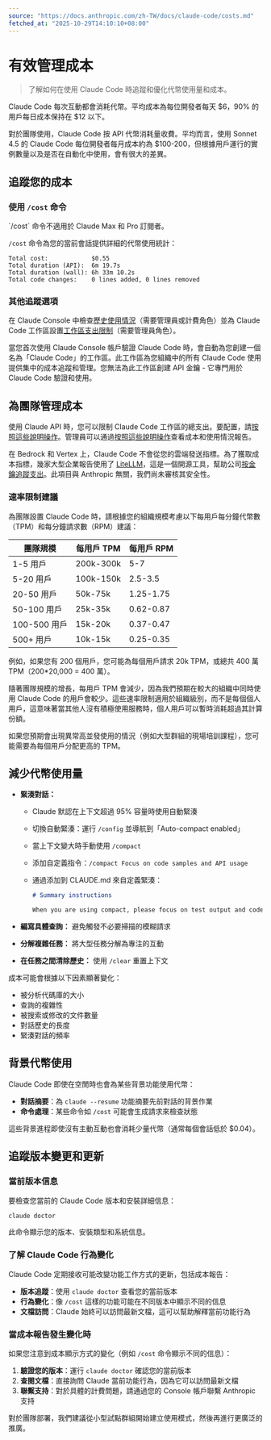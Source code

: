 ```yaml
---
source: "https://docs.anthropic.com/zh-TW/docs/claude-code/costs.md"
fetched_at: "2025-10-29T14:10:10+08:00"
---
```


# 有效管理成本

> 了解如何在使用 Claude Code 時追蹤和優化代幣使用量和成本。

Claude Code 每次互動都會消耗代幣。平均成本為每位開發者每天 $6，90% 的用戶每日成本保持在 $12 以下。

對於團隊使用，Claude Code 按 API 代幣消耗量收費。平均而言，使用 Sonnet 4.5 的 Claude Code 每位開發者每月成本約為 \$100-200，但根據用戶運行的實例數量以及是否在自動化中使用，會有很大的差異。

## 追蹤您的成本

### 使用 `/cost` 命令

<Note>
  `/cost` 命令不適用於 Claude Max 和 Pro 訂閱者。
</Note>

`/cost` 命令為您的當前會話提供詳細的代幣使用統計：

```
Total cost:            $0.55
Total duration (API):  6m 19.7s
Total duration (wall): 6h 33m 10.2s
Total code changes:    0 lines added, 0 lines removed
```

### 其他追蹤選項

在 Claude Console 中檢查[歷史使用情況](https://support.claude.com/en/articles/9534590-cost-and-usage-reporting-in-console)（需要管理員或計費角色）並為 Claude Code 工作區設置[工作區支出限制](https://support.claude.com/en/articles/9796807-creating-and-managing-workspaces)（需要管理員角色）。

<Note>
  當您首次使用 Claude Console 帳戶驗證 Claude Code 時，會自動為您創建一個名為「Claude Code」的工作區。此工作區為您組織中的所有 Claude Code 使用提供集中的成本追蹤和管理。您無法為此工作區創建 API 金鑰 - 它專門用於 Claude Code 驗證和使用。
</Note>

## 為團隊管理成本

使用 Claude API 時，您可以限制 Claude Code 工作區的總支出。要配置，請[按照這些說明操作](https://support.claude.com/en/articles/9796807-creating-and-managing-workspaces)。管理員可以通過[按照這些說明操作](https://support.claude.com/en/articles/9534590-cost-and-usage-reporting-in-console)查看成本和使用情況報告。

在 Bedrock 和 Vertex 上，Claude Code 不會從您的雲端發送指標。為了獲取成本指標，幾家大型企業報告使用了 [LiteLLM](/zh-TW/docs/claude-code/bedrock-vertex-proxies#litellm)，這是一個開源工具，幫助公司[按金鑰追蹤支出](https://docs.litellm.ai/docs/proxy/virtual_keys#tracking-spend)。此項目與 Anthropic 無關，我們尚未審核其安全性。

### 速率限制建議

為團隊設置 Claude Code 時，請根據您的組織規模考慮以下每用戶每分鐘代幣數（TPM）和每分鐘請求數（RPM）建議：

| 團隊規模       | 每用戶 TPM   | 每用戶 RPM   |
| ---------- | --------- | --------- |
| 1-5 用戶     | 200k-300k | 5-7       |
| 5-20 用戶    | 100k-150k | 2.5-3.5   |
| 20-50 用戶   | 50k-75k   | 1.25-1.75 |
| 50-100 用戶  | 25k-35k   | 0.62-0.87 |
| 100-500 用戶 | 15k-20k   | 0.37-0.47 |
| 500+ 用戶    | 10k-15k   | 0.25-0.35 |

例如，如果您有 200 個用戶，您可能為每個用戶請求 20k TPM，或總共 400 萬 TPM（200\*20,000 = 400 萬）。

隨著團隊規模的增長，每用戶 TPM 會減少，因為我們預期在較大的組織中同時使用 Claude Code 的用戶會較少。這些速率限制適用於組織級別，而不是每個個人用戶，這意味著當其他人沒有積極使用服務時，個人用戶可以暫時消耗超過其計算份額。

<Note>
  如果您預期會出現異常高並發使用的情況（例如大型群組的現場培訓課程），您可能需要為每個用戶分配更高的 TPM。
</Note>

## 減少代幣使用量

* **緊湊對話：**

  * Claude 默認在上下文超過 95% 容量時使用自動緊湊
  * 切換自動緊湊：運行 `/config` 並導航到「Auto-compact enabled」
  * 當上下文變大時手動使用 `/compact`
  * 添加自定義指令：`/compact Focus on code samples and API usage`
  * 通過添加到 CLAUDE.md 來自定義緊湊：

    ```markdown  theme={null}
    # Summary instructions

    When you are using compact, please focus on test output and code changes
    ```

* **編寫具體查詢：** 避免觸發不必要掃描的模糊請求

* **分解複雜任務：** 將大型任務分解為專注的互動

* **在任務之間清除歷史：** 使用 `/clear` 重置上下文

成本可能會根據以下因素顯著變化：

* 被分析代碼庫的大小
* 查詢的複雜性
* 被搜索或修改的文件數量
* 對話歷史的長度
* 緊湊對話的頻率

## 背景代幣使用

Claude Code 即使在空閒時也會為某些背景功能使用代幣：

* **對話摘要**：為 `claude --resume` 功能摘要先前對話的背景作業
* **命令處理**：某些命令如 `/cost` 可能會生成請求來檢查狀態

這些背景進程即使沒有主動互動也會消耗少量代幣（通常每個會話低於 \$0.04）。

## 追蹤版本變更和更新

### 當前版本信息

要檢查您當前的 Claude Code 版本和安裝詳細信息：

```bash  theme={null}
claude doctor
```

此命令顯示您的版本、安裝類型和系統信息。

### 了解 Claude Code 行為變化

Claude Code 定期接收可能改變功能工作方式的更新，包括成本報告：

* **版本追蹤**：使用 `claude doctor` 查看您的當前版本
* **行為變化**：像 `/cost` 這樣的功能可能在不同版本中顯示不同的信息
* **文檔訪問**：Claude 始終可以訪問最新文檔，這可以幫助解釋當前功能行為

### 當成本報告發生變化時

如果您注意到成本顯示方式的變化（例如 `/cost` 命令顯示不同的信息）：

1. **驗證您的版本**：運行 `claude doctor` 確認您的當前版本
2. **查閱文檔**：直接詢問 Claude 當前功能行為，因為它可以訪問最新文檔
3. **聯繫支持**：對於具體的計費問題，請通過您的 Console 帳戶聯繫 Anthropic 支持

<Note>
  對於團隊部署，我們建議從小型試點群組開始建立使用模式，然後再進行更廣泛的推廣。
</Note>

